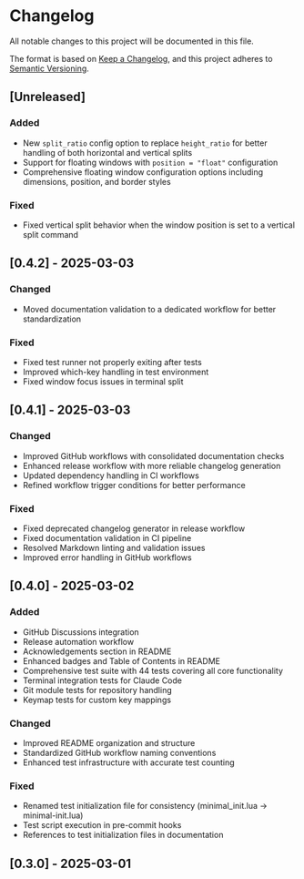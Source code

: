 # Changelog

All notable changes to this project will be documented in this file.

The format is based on [Keep a Changelog](https://keepachangelog.com/en/1.0.0/),
and this project adheres to [Semantic Versioning](https://semver.org/spec/v2.0.0.html).

## [Unreleased]

### Added

- New `split_ratio` config option to replace `height_ratio` for better handling of both horizontal and vertical splits
- Support for floating windows with `position = "float"` configuration
- Comprehensive floating window configuration options including dimensions, position, and border styles

### Fixed

- Fixed vertical split behavior when the window position is set to a vertical split command

## [0.4.2] - 2025-03-03

### Changed

- Moved documentation validation to a dedicated workflow for better standardization

### Fixed

- Fixed test runner not properly exiting after tests
- Improved which-key handling in test environment
- Fixed window focus issues in terminal split

## [0.4.1] - 2025-03-03

### Changed

- Improved GitHub workflows with consolidated documentation checks
- Enhanced release workflow with more reliable changelog generation
- Updated dependency handling in CI workflows
- Refined workflow trigger conditions for better performance

### Fixed

- Fixed deprecated changelog generator in release workflow
- Fixed documentation validation in CI pipeline
- Resolved Markdown linting and validation issues
- Improved error handling in GitHub workflows

## [0.4.0] - 2025-03-02

### Added

- GitHub Discussions integration
- Release automation workflow
- Acknowledgements section in README
- Enhanced badges and Table of Contents in README
- Comprehensive test suite with 44 tests covering all core functionality
- Terminal integration tests for Claude Code
- Git module tests for repository handling
- Keymap tests for custom key mappings

### Changed

- Improved README organization and structure
- Standardized GitHub workflow naming conventions
- Enhanced test infrastructure with accurate test counting

### Fixed

- Renamed test initialization file for consistency (minimal_init.lua → minimal-init.lua)
- Test script execution in pre-commit hooks
- References to test initialization files in documentation

## [0.3.0] - 2025-03-01
